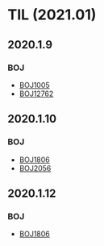 TIL (2021.01)
==========

## 2020.1.9
### BOJ
- [BOJ1005](https://acmicpc.net/problem/1005)
- [BOJ12762](https://acmicpc.net/problem/12762)

## 2020.1.10
### BOJ
- [BOJ1806](https://acmicpc.net/problem/1806)
- [BOJ2056](https://acmicpc.net/problem/2056)

## 2020.1.12
### BOJ
- [BOJ1806](https://acmicpc.net/problem/3197)